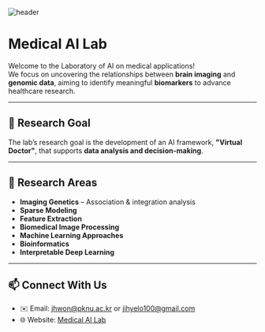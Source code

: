 
![header](https://capsule-render.vercel.app/api?type=waving&color=gradient&customColorList=0,3,5&text=Medical%20AI%20Lab&fontColor=ffffff&height=230&fontAlign=65&fontAlignY=50)
#  Medical AI Lab

Welcome to the Laboratory of AI on medical applications! <br>
We focus on uncovering the relationships between **brain imaging** and **genomic data**, aiming to identify meaningful **biomarkers** to advance healthcare research.  

---
## 🎯 Research Goal

The lab’s research goal is the development of an AI framework, **"Virtual Doctor"**, that supports **data analysis and decision-making**.  

---

## 🔬 Research Areas

-  **Imaging Genetics** – Association & integration analysis  
-  **Sparse Modeling**  
-  **Feature Extraction**  
-  **Biomedical Image Processing**  
-  **Machine Learning Approaches**  
-  **Bioinformatics**  
-  **Interpretable Deep Learning**  

---
## 📫 Connect With Us
- ✉️ Email: jhwon@pknu.ac.kr or jihyelo100@gmail.com <br>
- 🌐 Website: [Medical AI Lab](https://sites.google.com/view/medical-ai-lab/home?authuser=0)
